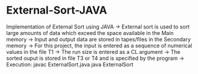 # External-Sort-JAVA
Implementation of External Sort using JAVA
-> External sort is used to sort large amounts of data which exceed the space available in the Main memory
-> Input and output data are stored in tapes/files in the Secondary memory
-> For this project, the input is entered as a sequence of numerical values in the file T1
-> The run size is entered as a CL argument
-> The sorted ouput is stored in file T3 or T4 and is specified by the program
-> Execution:
	  javac ExternalSort.java
	  java ExternalSort <runSize>
